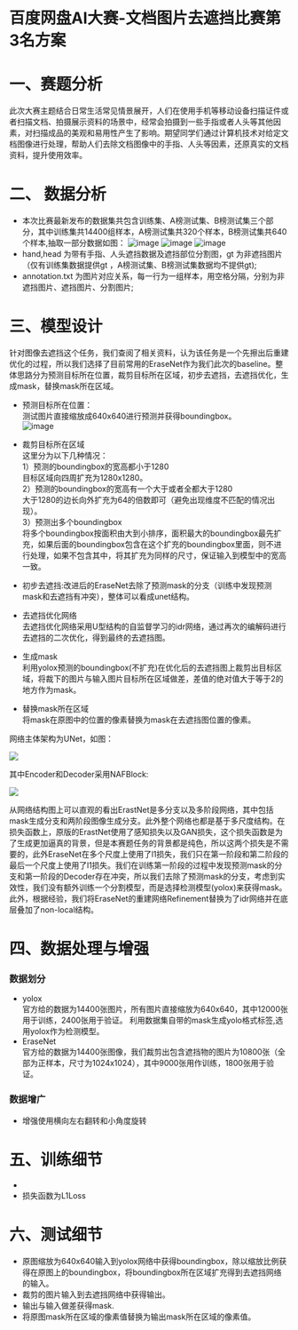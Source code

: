 # 百度网盘AI大赛-文档图片去遮挡比赛第3名方案


# 一、赛题分析
此次大赛主题结合日常生活常见情景展开，人们在使用手机等移动设备扫描证件或者扫描文档、拍摄展示资料的场景中，经常会拍摄到一些手指或者人头等其他因素，对扫描成品的美观和易用性产生了影响。期望同学们通过计算机技术对给定文档图像进行处理，帮助人们去除文档图像中的手指、人头等因素，还原真实的文档资料，提升使用效率。

# 二、 数据分析
- 本次比赛最新发布的数据集共包含训练集、A榜测试集、B榜测试集三个部分，其中训练集共14400组样本，A榜测试集共320个样本，B榜测试集共640个样本,抽取一部分数据如图：
![image](https://github.com/Jwtcode/BaiduDiskAI_DocRemoveCover_top3/blob/master/illustration/0_IMG_20220705_103123_a.jpg)
![image](https://github.com/Jwtcode/BaiduDiskAI_DocRemoveCover_top3/blob/master/illustration/0_IMG_20220705_103123_a_0_000.jpg)
![image](https://github.com/Jwtcode/BaiduDiskAI_DocRemoveCover_top3/blob/master/illustration/0_IMG_20220705_103123_a_0_000.png)
- hand,head 为带有手指、人头遮挡数据及遮挡部位分割图，gt 为非遮挡图片（仅有训练集数据提供gt ，A榜测试集、B榜测试集数据均不提供gt);
- annotation.txt 为图片对应关系，每一行为一组样本，用空格分隔，分别为非遮挡图片、遮挡图片、分割图片;
# 三、模型设计
针对图像去遮挡这个任务，我们查阅了相关资料，认为该任务是一个先擦出后重建优化的过程，所以我们选择了目前常用的EraseNet作为我们此次的baseline。整体思路分为预测目标所在位置，裁剪目标所在区域，初步去遮挡，去遮挡优化，生成mask，替换mask所在区域。
- 预测目标所在位置：<br>
测试图片直接缩放成640x640进行预测并获得boundingbox。<br>
![image](https://github.com/Jwtcode/BaiduDiskAI_DocRemoveCover_top3/blob/master/illustration/575.jpg)

- 裁剪目标所在区域<br>
这里分为以下几种情况：<br>
1）预测的boundingbox的宽高都小于1280<br>
目标区域向四周扩充为1280x1280。<br>
2）预测的boundingbox的宽高有一个大于或者全都大于1280<br>
大于1280的边长向外扩充为64的倍数即可（避免出现维度不匹配的情况出现）。<br>
3）预测出多个boundingbox<br>
将多个boundingbox按面积由大到小排序，面积最大的boundingbox最先扩充，如果后面的boundingbox包含在这个扩充的boundingbox里面，则不进行处理，如果不包含其中，将其扩充为同样的尺寸，保证输入到模型中的宽高一致。
- 初步去遮挡:改进后的EraseNet去除了预测mask的分支（训练中发现预测mask和去遮挡有冲突），整体可以看成unet结构。
- 去遮挡优化网络<br>
去遮挡优化网络采用U型结构的自监督学习的idr网络，通过再次的编解码进行去遮挡的二次优化，得到最终的去遮挡图。
- 生成mask<br>
利用yolox预测的boundingbox(不扩充)在优化后的去遮挡图上裁剪出目标区域，将裁下的图片与输入图片目标所在区域做差，差值的绝对值大于等于2的地方作为mask。
- 替换mask所在区域<br>
将mask在原图中的位置的像素替换为mask在去遮挡图位置的像素。<br>

网络主体架构为UNet，如图：

![](https://ai-studio-static-online.cdn.bcebos.com/c2ced773bf7b4d9db72ed48c4b92999964dd4198103c463282fa46a62cd9d319)

其中Encoder和Decoder采用NAFBlock:

![](https://ai-studio-static-online.cdn.bcebos.com/a8b2262aaa144f8ea8c9c69087b0f93d988fc976e70e4e8ca61b2c0e88f274df)

从网络结构图上可以直观的看出ErastNet是多分支以及多阶段网络，其中包括mask生成分支和两阶段图像生成分支。此外整个网络也都是基于多尺度结构。在损失函数上，原版的ErastNet使用了感知损失以及GAN损失，这个损失函数是为了生成更加逼真的背景，但是本赛题任务的背景都是纯色，所以这两个损失是不需要的，此外EraseNet在多个尺度上使用了l1损失，我们只在第一阶段和第二阶段的最后一个尺度上使用了l1损失。我们在训练第一阶段的过程中发现预测mask的分支和第一阶段的Decoder存在冲突，所以我们去除了预测mask的分支，考虑到实效性，我们没有额外训练一个分割模型，而是选择检测模型(yolox)来获得mask。此外，根据经验，我们将EraseNet的重建网络Refinement替换为了idr网络并在底层叠加了non-local结构。

# 四、数据处理与增强

### 数据划分
- yolox<br>
官方给的数据为14400张图片，所有图片直接缩放为640x640，其中12000张用于训练，2400张用于验证。
利用数据集自带的mask生成yolo格式标签,选用yolox作为检测模型。
- EraseNet<br>
官方给的数据为14400张图像，我们裁剪出包含遮挡物的图片为10800张（全部为正样本，尺寸为1024x1024），其中9000张用作训练，1800张用于验证。
### 数据增广
- 增强使用横向左右翻转和小角度旋转

# 五、训练细节
- 
- 损失函数为L1Loss

# 六、测试细节
- 原图缩放为640x640输入到yolox网络中获得boundingbox，除以缩放比例获得在原图上的boundingbox，将boundingbox所在区域扩充得到去遮挡网络的输入。
- 裁剪的图片输入到去遮挡网络中获得输出。
- 输出与输入做差获得mask.
- 将原图mask所在区域的像素值替换为输出mask所在区域的像素值。